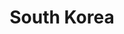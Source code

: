 ---
title: South Korea
description: Trip into South Korea
weight: 1
menu: main
resources:
  - src: IMG_1195.jpg
    params:
      cover: true
---